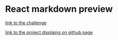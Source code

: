 # React markdown preview

[link to the challenge](https://learn.freecodecamp.org/front-end-libraries/front-end-libraries-projects/build-a-markdown-previewer)

[link to the project displaing on github page](https://buugaaga.github.io/markdown-previewer)
